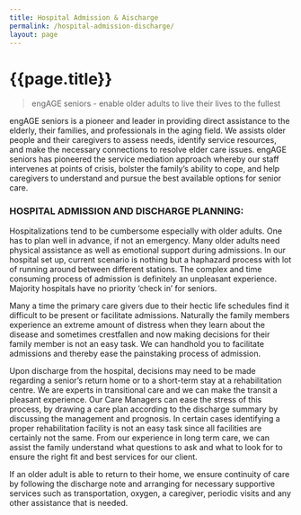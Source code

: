 ```yaml
---
title: Hospital Admission & Aischarge
permalink: /hospital-admission-discharge/
layout: page
---
```


<h1 class="page-title">{{page.title}}</h1>

> engAGE seniors - enable older adults to live their lives to the fullest

engAGE seniors is a pioneer and leader in providing direct assistance to the elderly, their families, and professionals in the aging field. We assists older people and their caregivers to assess needs, identify service resources, and make the necessary connections to resolve elder care issues. engAGE seniors has pioneered the service mediation approach whereby our staff intervenes at points of crisis, bolster the family’s ability to cope, and help caregivers to understand and pursue the best available options for senior care.


### HOSPITAL ADMISSION AND DISCHARGE PLANNING:

Hospitalizations tend to be cumbersome especially with older adults. One has to plan well in advance, if not an emergency. Many older adults need physical assistance as well as emotional support during admissions. In our hospital set up, current scenario is nothing but a haphazard process with lot of running around between different stations. The complex and time consuming process of admission is definitely an unpleasant experience. Majority hospitals have no priority ‘check in’ for seniors. 

Many a time the primary care givers due to their hectic life schedules find it difficult to be present or facilitate admissions. Naturally the family members experience an extreme amount of distress when they learn about the disease and sometimes crestfallen and now making decisions for their family member is not an easy task. We can handhold you to facilitate admissions and thereby ease the painstaking process of admission.


Upon discharge from the hospital, decisions may need to be made regarding a senior’s return home or to a short-term stay at a rehabilitation centre. We are experts in transitional care and we can make the transit a pleasant experience. Our Care Managers can ease the stress of this process, by drawing a care plan according to the discharge summary by discussing the management and prognosis. In certain cases identifying a proper rehabilitation facility is not an easy task since all facilities are certainly not the same. From our experience in long term care, we can assist the family understand what questions to ask and what to look for to ensure the right fit and best services for our client.


If an older adult is able to return to their home, we ensure continuity of care by following the discharge note and arranging for necessary supportive services such as transportation, oxygen, a caregiver, periodic visits and any other assistance that is needed.
